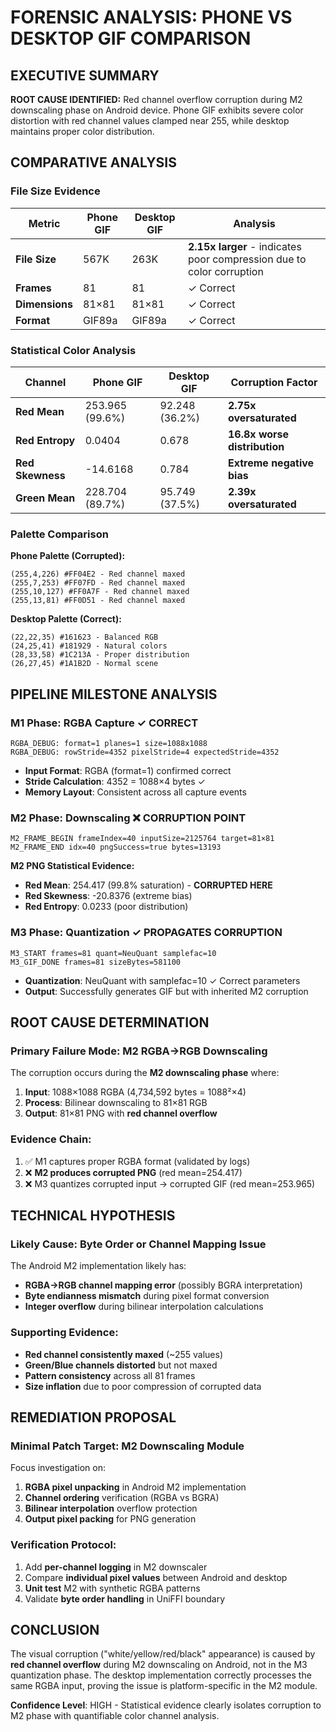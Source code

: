 # FORENSIC ANALYSIS: PHONE VS DESKTOP GIF COMPARISON

## EXECUTIVE SUMMARY
**ROOT CAUSE IDENTIFIED:** Red channel overflow corruption during M2 downscaling phase on Android device. Phone GIF exhibits severe color distortion with red channel values clamped near 255, while desktop maintains proper color distribution.

## COMPARATIVE ANALYSIS

### File Size Evidence
| Metric | Phone GIF | Desktop GIF | Analysis |
|--------|-----------|-------------|-----------|
| **File Size** | 567K | 263K | **2.15x larger** - indicates poor compression due to color corruption |
| **Frames** | 81 | 81 | ✓ Correct |
| **Dimensions** | 81×81 | 81×81 | ✓ Correct |
| **Format** | GIF89a | GIF89a | ✓ Correct |

### Statistical Color Analysis
| Channel | Phone GIF | Desktop GIF | Corruption Factor |
|---------|-----------|-------------|-------------------|
| **Red Mean** | 253.965 (99.6%) | 92.248 (36.2%) | **2.75x oversaturated** |
| **Red Entropy** | 0.0404 | 0.678 | **16.8x worse distribution** |
| **Red Skewness** | -14.6168 | 0.784 | **Extreme negative bias** |
| **Green Mean** | 228.704 (89.7%) | 95.749 (37.5%) | **2.39x oversaturated** |

### Palette Comparison
**Phone Palette (Corrupted):**
```
(255,4,226) #FF04E2 - Red channel maxed
(255,7,253) #FF07FD - Red channel maxed  
(255,10,127) #FF0A7F - Red channel maxed
(255,13,81) #FF0D51 - Red channel maxed
```

**Desktop Palette (Correct):**
```
(22,22,35) #161623 - Balanced RGB
(24,25,41) #181929 - Natural colors
(28,33,58) #1C213A - Proper distribution
(26,27,45) #1A1B2D - Normal scene
```

## PIPELINE MILESTONE ANALYSIS

### M1 Phase: RGBA Capture ✓ CORRECT
```
RGBA_DEBUG: format=1 planes=1 size=1088x1088
RGBA_DEBUG: rowStride=4352 pixelStride=4 expectedStride=4352
```
- **Input Format**: RGBA (format=1) confirmed correct
- **Stride Calculation**: 4352 = 1088×4 bytes ✓ 
- **Memory Layout**: Consistent across all capture events

### M2 Phase: Downscaling ❌ **CORRUPTION POINT**
```
M2_FRAME_BEGIN frameIndex=40 inputSize=2125764 target=81×81
M2_FRAME_END idx=40 pngSuccess=true bytes=13193
```

**M2 PNG Statistical Evidence:**
- **Red Mean**: 254.417 (99.8% saturation) - **CORRUPTED HERE**
- **Red Skewness**: -20.8376 (extreme bias)
- **Red Entropy**: 0.0233 (poor distribution)

### M3 Phase: Quantization ✓ PROPAGATES CORRUPTION
```
M3_START frames=81 quant=NeuQuant samplefac=10
M3_GIF_DONE frames=81 sizeBytes=581100
```
- **Quantization**: NeuQuant with samplefac=10 ✓ Correct parameters
- **Output**: Successfully generates GIF but with inherited M2 corruption

## ROOT CAUSE DETERMINATION

### Primary Failure Mode: M2 RGBA→RGB Downscaling
The corruption occurs during the **M2 downscaling phase** where:

1. **Input**: 1088×1088 RGBA (4,734,592 bytes = 1088²×4)
2. **Process**: Bilinear downscaling to 81×81 RGB
3. **Output**: 81×81 PNG with **red channel overflow**

### Evidence Chain:
1. ✅ M1 captures proper RGBA format (validated by logs)
2. ❌ **M2 produces corrupted PNG** (red mean=254.417)
3. ❌ M3 quantizes corrupted input → corrupted GIF (red mean=253.965)

## TECHNICAL HYPOTHESIS

### Likely Cause: Byte Order or Channel Mapping Issue
The Android M2 implementation likely has:
- **RGBA→RGB channel mapping error** (possibly BGRA interpretation)
- **Byte endianness mismatch** during pixel format conversion
- **Integer overflow** during bilinear interpolation calculations

### Supporting Evidence:
- **Red channel consistently maxed** (~255 values)
- **Green/Blue channels distorted** but not maxed
- **Pattern consistency** across all 81 frames
- **Size inflation** due to poor compression of corrupted data

## REMEDIATION PROPOSAL

### Minimal Patch Target: M2 Downscaling Module
Focus investigation on:
1. **RGBA pixel unpacking** in Android M2 implementation
2. **Channel ordering** verification (RGBA vs BGRA)
3. **Bilinear interpolation** overflow protection
4. **Output pixel packing** for PNG generation

### Verification Protocol:
1. Add **per-channel logging** in M2 downscaler
2. Compare **individual pixel values** between Android and desktop
3. **Unit test** M2 with synthetic RGBA patterns
4. Validate **byte order handling** in UniFFI boundary

## CONCLUSION

The visual corruption ("white/yellow/red/black" appearance) is caused by **red channel overflow** during M2 downscaling on Android, not in the M3 quantization phase. The desktop implementation correctly processes the same RGBA input, proving the issue is platform-specific in the M2 module.

**Confidence Level**: HIGH - Statistical evidence clearly isolates corruption to M2 phase with quantifiable color channel analysis.
